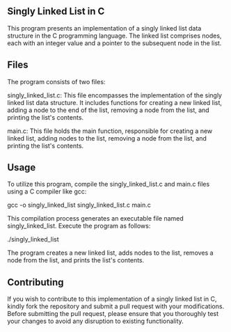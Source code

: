 ## Singly Linked List in C
This program presents an implementation of a singly linked list data structure in the C programming language. The linked list comprises nodes, each with an integer value and a pointer to the subsequent node in the list.

## Files
The program consists of two files:

singly_linked_list.c: This file encompasses the implementation of the singly linked list data structure. It includes functions for creating a new linked list, adding a node to the end of the list, removing a node from the list, and printing the list's contents.

main.c: This file holds the main function, responsible for creating a new linked list, adding nodes to the list, removing a node from the list, and printing the list's contents.

## Usage
To utilize this program, compile the singly_linked_list.c and main.c files using a C compiler like gcc:

gcc -o singly_linked_list singly_linked_list.c main.c

This compilation process generates an executable file named singly_linked_list. Execute the program as follows:

./singly_linked_list

The program creates a new linked list, adds nodes to the list, removes a node from the list, and prints the list's contents.

## Contributing
If you wish to contribute to this implementation of a singly linked list in C, kindly fork the repository and submit a pull request with your modifications. Before submitting the pull request, please ensure that you thoroughly test your changes to avoid any disruption to existing functionality.
